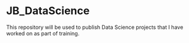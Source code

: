 # JB_DataScience
This repository will be used to publish Data Science projects that I have worked on as part of training.
